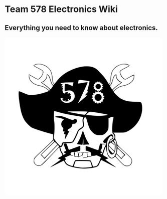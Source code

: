 # **Team 578 Electronics Wiki**
## Everything you need to know about electronics.

![logo](images/logo.svg)


